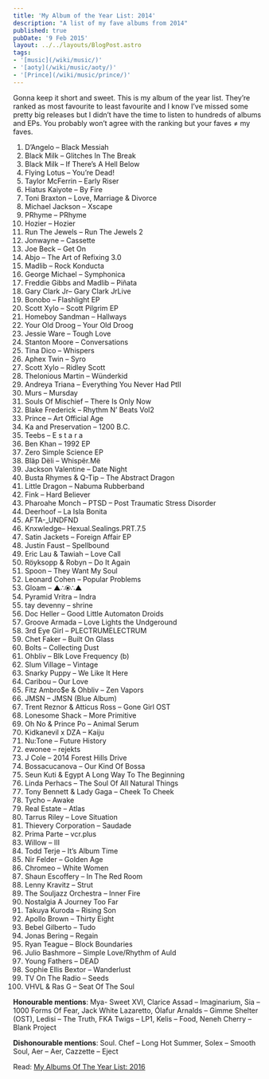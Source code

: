 ```yaml
---
title: 'My Album of the Year List: 2014'
description: "A list of my fave albums from 2014"
published: true
pubDate: '9 Feb 2015'
layout: ../../layouts/BlogPost.astro
tags:
- '[music](/wiki/music/)'
- '[aoty](/wiki/music/aoty/)'
- '[Prince](/wiki/music/prince/)'
---
```


<p>Gonna keep it short and sweet. This is my album of the year list. They’re ranked as most favourite to least favourite and I know I’ve missed some pretty big releases but I didn’t have the time to listen to hundreds of albums and EPs. You probably won’t agree with the ranking but your faves ≠ my faves.</p>

<ol><li>D’Angelo – Black Messiah</li><li>Black Milk – Glitches In The Break</li><li>Black Milk – If There’s A Hell Below</li><li>Flying Lotus – You’re Dead!</li><li>Taylor McFerrin – Early Riser</li><li>Hiatus Kaiyote – By Fire</li><li>Toni Braxton – Love, Marriage &amp; Divorce</li><li>Michael Jackson – Xscape</li><li>PRhyme – PRhyme</li><li>Hozier – Hozier</li><li>Run The Jewels – Run The Jewels 2</li><li>Jonwayne – Cassette</li><li>Joe Beck – Get On</li><li>Abjo – The Art of Refixing 3.0</li><li>Madlib – Rock Konducta</li><li>George Michael – Symphonica</li><li>Freddie Gibbs and Madlib – Piñata</li><li>Gary Clark Jr– Gary Clark JrLive</li><li>Bonobo – Flashlight EP</li><li>Scott Xylo – Scott Pilgrim EP</li><li>Homeboy Sandman – Hallways</li><li>Your Old Droog – Your Old Droog</li><li>Jessie Ware – Tough Love</li><li>Stanton Moore – Conversations</li><li>Tina Dico – Whispers</li><li>Aphex Twin – Syro</li><li>Scott Xylo – Ridley Scott</li><li>Thelonious Martin – Wünderkid</li><li>Andreya Triana – Everything You Never Had PtII</li><li>Murs – Mursday</li><li>Souls Of Mischief – There Is Only Now</li><li>Blake Frederick – Rhythm N’ Beats Vol2</li><li>Prince – Art Official Age</li><li>Ka and Preservation – 1200 B.C.</li><li>Teebs – E s t a r a</li><li>Ben Khan – 1992 EP</li><li>Zero Simple Science EP</li><li>Bläp Dëli – Whispër.Më</li><li>Jackson Valentine – Date Night</li><li>Busta Rhymes &amp; Q-Tip – The Abstract Dragon</li><li>Little Dragon – Nabuma Rubberband</li><li>Fink – Hard Believer</li><li>Pharoahe Monch – PTSD – Post Traumatic Stress Disorder</li><li>Deerhoof – La Isla Bonita</li><li>AFTA-_UNDFND</li><li>Knxwledge– Hexual.Sealings.PRT.7.5</li><li>Satin Jackets – Foreign Affair EP</li><li>Justin Faust – Spellbound</li><li>Eric Lau &amp; Tawiah – Love Call</li><li>Röyksopp &amp; Robyn – Do It Again</li><li>Spoon – They Want My Soul</li><li>Leonard Cohen – Popular Problems</li><li>Gloam – ▲∴⦿∴▲</li><li>Pyramid Vritra – Indra</li><li>tay devenny – shrine</li><li>Doc Heller – Good Little Automaton Droids</li><li>Groove Armada – Love Lights the Undgeround</li><li>3rd Eye Girl – PLECTRUMELECTRUM</li><li>Chet Faker – Built On Glass</li><li>Bolts – Collecting Dust</li><li>Ohbliv – Blk Love Frequency (b)</li><li>Slum Village – Vintage</li><li>Snarky Puppy – We Like It Here</li><li>Caribou – Our Love</li><li>Fitz Ambro$e &amp; Ohbliv – Zen Vapors</li><li>JMSN – JMSN (Blue Album)</li><li>Trent Reznor &amp; Atticus Ross – Gone Girl OST</li><li>Lonesome Shack – More Primitive</li><li>Oh No &amp; Prince Po – Animal Serum</li><li>Kidkanevil x DZA – Kaiju</li><li>Nu:Tone – Future History</li><li>ewonee – rejekts</li><li>J Cole – 2014 Forest Hills Drive</li><li>Bossacucanova – Our Kind Of Bossa</li><li>Seun Kuti &amp; Egypt A Long Way To The Beginning</li><li>Linda Perhacs – The Soul Of All Natural Things</li><li>Tony Bennett &amp; Lady Gaga – Cheek To Cheek</li><li>Tycho – Awake</li><li>Real Estate – Atlas</li><li>Tarrus Riley – Love Situation</li><li>Thievery Corporation – Saudade</li><li>Prima Parte – vcr.plus</li><li>Willow – III</li><li>Todd Terje – It’s Album Time</li><li>Nir Felder – Golden Age</li><li>Chromeo – White Women</li><li>Shaun Escoffery – In The Red Room</li><li>Lenny Kravitz – Strut</li><li>The Souljazz Orchestra – Inner Fire</li><li>Nostalgia A Journey Too Far</li><li>Takuya Kuroda – Rising Son</li><li>Apollo Brown – Thirty Eight</li><li>Bebel Gilberto – Tudo</li><li>Jonas Bering – Regain</li><li>Ryan Teague – Block Boundaries</li><li>Julio Bashmore – Simple Love/Rhythm of Auld</li><li>Young Fathers – DEAD</li><li>Sophie Ellis Bextor – Wanderlust</li><li>TV On The Radio – Seeds</li><li>VHVL &amp; Ras G – Seat Of The Soul</li></ol>

<p><strong>Honourable mentions</strong>: Mya- Sweet XVI, Clarice Assad – Imaginarium, Sia – 1000 Forms Of Fear, Jack White Lazaretto, Ólafur Arnalds – Gimme Shelter (OST), Ledisi – The Truth, FKA Twigs – LP1, Kelis – Food, Neneh Cherry – Blank Project</p>

<p><strong>Dishonourable mentions</strong>: Soul. Chef – Long Hot Summer, Solex – Smooth Soul, Aer – Aer, Cazzette – Eject</p>

Read: [My Albums Of The Year List: 2016](/posts/aoty-2016/)